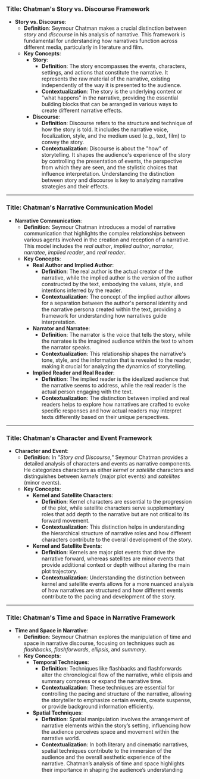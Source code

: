 
### Title: **Chatman's Story vs. Discourse Framework**

- **Story vs. Discourse**:
  - **Definition**: Seymour Chatman makes a crucial distinction between *story* and *discourse* in his analysis of narrative. This framework is fundamental for understanding how narratives function across different media, particularly in literature and film.
  - **Key Concepts**:
    - **Story**:
      - **Definition**: The story encompasses the events, characters, settings, and actions that constitute the narrative. It represents the raw material of the narrative, existing independently of the way it is presented to the audience.
      - **Contextualization**: The story is the underlying content or "what happens" in the narrative, providing the essential building blocks that can be arranged in various ways to create different narrative effects.
    - **Discourse**:
      - **Definition**: Discourse refers to the structure and technique of how the story is told. It includes the narrative voice, focalization, style, and the medium used (e.g., text, film) to convey the story.
      - **Contextualization**: Discourse is about the "how" of storytelling. It shapes the audience's experience of the story by controlling the presentation of events, the perspective from which they are seen, and the stylistic choices that influence interpretation. Understanding the distinction between story and discourse is key to analyzing narrative strategies and their effects.

***

### Title: **Chatman's Narrative Communication Model**

- **Narrative Communication**:
  - **Definition**: Seymour Chatman introduces a model of narrative communication that highlights the complex relationships between various agents involved in the creation and reception of a narrative. This model includes the *real author*, *implied author*, *narrator*, *narratee*, *implied reader*, and *real reader*.
  - **Key Concepts**:
    - **Real Author and Implied Author**:
      - **Definition**: The real author is the actual creator of the narrative, while the implied author is the version of the author constructed by the text, embodying the values, style, and intentions inferred by the reader.
      - **Contextualization**: The concept of the implied author allows for a separation between the author's personal identity and the narrative persona created within the text, providing a framework for understanding how narratives guide interpretation.
    - **Narrator and Narratee**:
      - **Definition**: The narrator is the voice that tells the story, while the narratee is the imagined audience within the text to whom the narrator speaks.
      - **Contextualization**: This relationship shapes the narrative's tone, style, and the information that is revealed to the reader, making it crucial for analyzing the dynamics of storytelling.
    - **Implied Reader and Real Reader**:
      - **Definition**: The implied reader is the idealized audience that the narrative seems to address, while the real reader is the actual person engaging with the text.
      - **Contextualization**: The distinction between implied and real readers helps to explore how narratives are crafted to evoke specific responses and how actual readers may interpret texts differently based on their unique perspectives.

***

### Title: **Chatman's Character and Event Framework**

- **Character and Event**:
  - **Definition**: In *"Story and Discourse,"* Seymour Chatman provides a detailed analysis of characters and events as narrative components. He categorizes characters as either *kernel* or *satellite* characters and distinguishes between *kernels* (major plot events) and *satellites* (minor events).
  - **Key Concepts**:
    - **Kernel and Satellite Characters**:
      - **Definition**: Kernel characters are essential to the progression of the plot, while satellite characters serve supplementary roles that add depth to the narrative but are not critical to its forward movement.
      - **Contextualization**: This distinction helps in understanding the hierarchical structure of narrative roles and how different characters contribute to the overall development of the story.
    - **Kernel and Satellite Events**:
      - **Definition**: Kernels are major plot events that drive the narrative forward, whereas satellites are minor events that provide additional context or depth without altering the main plot trajectory.
      - **Contextualization**: Understanding the distinction between kernel and satellite events allows for a more nuanced analysis of how narratives are structured and how different events contribute to the pacing and development of the story.

***

### Title: **Chatman's Time and Space in Narrative Framework**

- **Time and Space in Narrative**:
  - **Definition**: Seymour Chatman explores the manipulation of time and space in narrative discourse, focusing on techniques such as *flashbacks*, *flashforwards*, *ellipsis*, and *summary*.
  - **Key Concepts**:
    - **Temporal Techniques**:
      - **Definition**: Techniques like flashbacks and flashforwards alter the chronological flow of the narrative, while ellipsis and summary compress or expand the narrative time.
      - **Contextualization**: These techniques are essential for controlling the pacing and structure of the narrative, allowing the storyteller to emphasize certain events, create suspense, or provide background information efficiently.
    - **Spatial Techniques**:
      - **Definition**: Spatial manipulation involves the arrangement of narrative elements within the story’s setting, influencing how the audience perceives space and movement within the narrative world.
      - **Contextualization**: In both literary and cinematic narratives, spatial techniques contribute to the immersion of the audience and the overall aesthetic experience of the narrative. Chatman’s analysis of time and space highlights their importance in shaping the audience’s understanding
